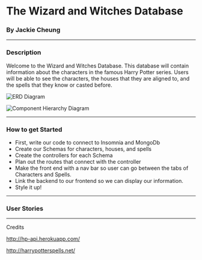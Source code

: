 # The Wizard and Witches Database 
###  By Jackie Cheung
***

### Description
Welcome to the Wizard and Witches Database. This database will contain information about the characters in the famous Harry Potter series. Users will be able to see the characters, the houses that they are aligned to, and the spells that they know or casted before.

![ERD Diagram](https://i.imgur.com/oe0eJ55.png)

![Component Hierarchy Diagram](https://i.imgur.com/cTU07FZ.png)
***
### How to get Started
* First, write our code to connect to Insomnia and MongoDb
* Create our Schemas for characters, houses, and spells
* Create the controllers for each Schema
* Plan out the routes that connect with the controller
* Make the front end with a nav bar so user can go between the tabs of Characters and Spells.
* Link the backend to our frontend so we can display our information.
* Style it up!  


***

### User Stories

***

Credits

http://hp-api.herokuapp.com/

http://harrypotterspells.net/